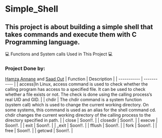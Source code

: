 # Simple_Shell 
## This project is about building a simple shell that takes commands and execute them with C Programming language.
:computer: Functions and System calls Used in This Project :computer:
### Project Done by:
[Hamza Annane](https://github.com/annanesec/) and [Saad Out](https://github.com/saad-out/)
| Function | Description |
| ----------- | ----------- |
| access|In Linux, access command is used to check whether the calling program has access to a specified file. It can be used to check whether a file exists or not. The check is done using the calling process’s real UID and GID. |
| chdir | The chdir command is a system function (system call) which is used to change the current working directory. On some systems, this command is used as an alias for the shell command cd. chdir changes the current working directory of the calling process to the directory specified in path. | 
| close | Soon!!. | 
| closedir | Soon!!. | 
| execve | Soon!!. | 
| exit | Soon!!. | 
| _exit | Soon!!. | 
| fflush | Soon!!. | 
| fork | Soon!!. | 
| free | Soon!!. | 
| getcwd | Soon!!. | 


